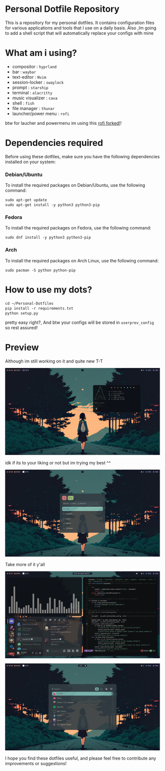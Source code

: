 # Personal Dotfile Repository

This is a repository for my personal dotfiles. It contains configuration files for various applications and tools that I use on a daily basis.
Also ,Im going to add a shell script that will automatically replace your configs with mine

# What am i using?

* compositor  : ```hyprland```  
* bar : ```waybar```  
* text-editor : ```Nvim```  
* session-locker : ```swaylock```  
* prompt : ```starship```  
* terminal : ```alacritty```  
* music visualizer : ```cava```  
* shell : ```fish```  
* file manager : ```thunar```  
* launcher/power menu : ```rofi```  

btw for laucher and powermenu im using this [rofi forked!](https://github.com/adi1090x/rofi)!

# Dependencies required

Before using these dotfiles, make sure you have the following dependencies installed on your system:

### Debian/Ubuntu
To install the required packages on Debian/Ubuntu, use the following command:
```
sudo apt-get update
sudo apt-get install -y python3 python3-pip
```
### Fedora
To install the required packages on Fedora, use the following command:
```
sudo dnf install -y python3 python3-pip
```
### Arch
To install the required packages on Arch Linux, use the following command:
```
sudo pacman -S python python-pip
```
# How to use my dots?

```
cd ~/Personal-Dotfiles
pip install -r requirements.txt
python setup.py
```
pretty easy right?, And btw your configs will be stored in ```userprev_config``` so rest assured!

# Preview
Although im still working on it and quite new T-T

![image of my wm](/preview/ss4.png)

idk if its to your liking or not but im trying my best ^^

![ayy](/preview/ss3.png)

Take more of it y'all

![Second one OMG](/preview/ss2.png)

![ayy](/preview/ss1.png)

I hope you find these dotfiles useful, and please feel free to contribute any improvements or suggestions!
